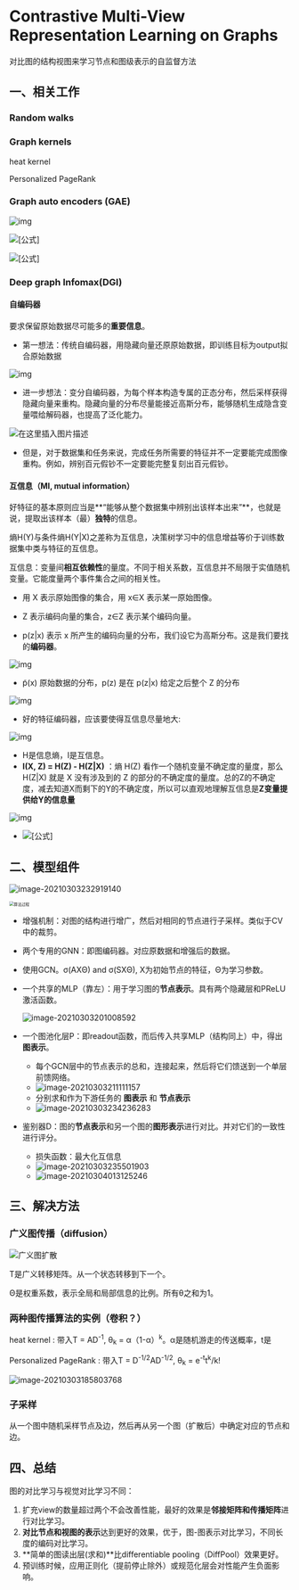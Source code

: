 

# Contrastive Multi-View Representation Learning on Graphs

对比图的结构视图来学习节点和图级表示的自监督方法





## 一、相关工作

### Random walks

### Graph kernels

heat kernel

Personalized PageRank

### Graph auto encoders (GAE)

![img](https://pic1.zhimg.com/80/v2-d9c5e951f11f291f5ccb133a2891b4d0_1440w.jpg)

![[公式]](https://www.zhihu.com/equation?tex=%5Cmathbf%7BZ%7D+%3D+%5Cmathrm%7BGCN%7D%28%5Cmathbf%7BX%7D%2C+%5Cmathbf%7BA%7D%29+%5C%5C)

![[公式]](https://www.zhihu.com/equation?tex=%5Cmathrm%7BGCN%7D%28%5Cmathbf%7BX%7D%2C+%5Cmathbf%7BA%7D%29+%3D+%5Ctilde%7B%5Cmathbf%7BA%7D%7D+%5Cmathrm%7BReLU%7D+%28%5Ctilde%7B%5Cmathbf%7BA%7D%7D%5Cmathbf%7BXW_0%7D%29%5Cmathbf%7BW_1%7D+%5C%5C)

### Deep graph Infomax(DGI)

#### 自编码器

要求保留原始数据尽可能多的**重要信息**。

- 第一想法：传统自编码器，用隐藏向量还原原始数据，即训练目标为output拟合原始数据

![img](https://bkimg.cdn.bcebos.com/pic/4d086e061d950a7b988f021904d162d9f3d3c9b1?x-bce-process=image/watermark,image_d2F0ZXIvYmFpa2UxODA=,g_7,xp_5,yp_5/format,f_auto)

- 进一步想法：变分自编码器，为每个样本构造专属的正态分布，然后采样获得隐藏向量来重构。隐藏向量的分布尽量能接近高斯分布，能够随机生成隐含变量喂给解码器，也提高了泛化能力。

![在这里插入图片描述](https://img-blog.csdnimg.cn/20181128111509647.png?x-oss-process=image/watermark,type_ZmFuZ3poZW5naGVpdGk,shadow_10,text_aHR0cHM6Ly9ibG9nLmNzZG4ubmV0L3FxXzMxODk1OTQz,size_16,color_FFFFFF,t_70)

- 但是，对于数据集和任务来说，完成任务所需要的特征并不一定要能完成图像重构。例如，辨别百元假钞不一定要能完整复刻出百元假钞。



#### 互信息（MI, mutual information）

好特征的基本原则应当是**“能够从整个数据集中辨别出该样本出来”**，也就是说，提取出该样本（最）**独特**的信息。

熵H(Y)与条件熵H(Y|X)之差称为互信息，决策树学习中的信息增益等价于训练数据集中类与特征的互信息。

互信息：变量间**相互依赖性**的量度。不同于相关系数，互信息并不局限于实值随机变量。它能度量两个事件集合之间的相关性。

- 用 X 表示原始图像的集合，用 x∈X 表示某一原始图像。

- Z 表示编码向量的集合，z∈Z 表示某个编码向量。

- p(z|x) 表示 x 所产生的编码向量的分布，我们设它为高斯分布。这是我们要找的**编码器**。

![img](https://pic3.zhimg.com/80/v2-8a4a3dd7b5b75e2160ec0b8130ca1502_1440w.jpg)

- p̃(x) 原始数据的分布，p(z) 是在 p(z|x) 给定之后整个 Z 的分布

![img](https://pic1.zhimg.com/80/v2-6c2b5c4769d44a82439dbe2c934a5fc4_1440w.jpg)

- 好的特征编码器，应该要使得互信息尽量地大:

![img](https://pic4.zhimg.com/80/v2-50902c9abfcf086cb253199e31b2322f_1440w.jpg)

- H是信息熵，I是互信息。  
- **I(X, Z) = H(Z) - H(Z|X)**  ：熵 H(Z) 看作一个随机变量不确定度的量度，那么 H(Z|X) 就是 X 没有涉及到的 Z 的部分的不确定度的量度。总的Z的不确定度，减去知道X而剩下的Y的不确定度，所以可以直观地理解互信息是**Z变量提供给Y的信息量**

![img](https://www.omegaxyz.com/wp-content/uploads/2018/08/MI5.png)

- ![[公式]](https://www.zhihu.com/equation?tex=I%28X%3BY%29%3DKL%28p%28x%2Cy%29+%7C%7C+p%28x%29p%28y%29%29)

## 二、模型组件

![image-20210303232919140](https://raw.githubusercontent.com/Iamfxz/picRepos/master/imgs/image-20210303232919140.png)

<img src="https://raw.githubusercontent.com/Iamfxz/picRepos/master/imgs/image-20210304013905369.png" alt="算法过程" style="zoom:50%;" />

- 增强机制：对图的结构进行增广，然后对相同的节点进行子采样。类似于CV中的裁剪。
- 两个专用的GNN：即图编码器。对应原数据和增强后的数据。
  
- 使用GCN。σ(AXΘ)  and  σ(SXΘ), X为初始节点的特征，Θ为学习参数。
  
- 一个共享的MLP（靠左）：用于学习图的**节点表示**。具有两个隐藏层和PReLU激活函数。

  ![image-20210303201008592](https://raw.githubusercontent.com/Iamfxz/picRepos/master/imgs/image-20210303201008592.png)

- 一个图池化层P：即readout函数，而后传入共享MLP（结构同上）中，得出**图表示**。

  - 每个GCN层中的节点表示的总和，连接起来，然后将它们馈送到一个单层前馈网络。
  - ![image-20210303211111157](C:\Users\Administrator\AppData\Roaming\Typora\typora-user-images\image-20210303211111157.png)
  - 分别求和作为下游任务的  **图表示**  和  **节点表示**
  - ![image-20210303234236283](https://raw.githubusercontent.com/Iamfxz/picRepos/master/imgs/image-20210303234236283.png)

- 鉴别器D：图的**节点表示**和另一个图的**图形表示**进行对比。并对它们的一致性进行评分。

  - 损失函数：最大化互信息
  - ![image-20210303235501903](https://raw.githubusercontent.com/Iamfxz/picRepos/master/imgs/image-20210303235501903.png)
  - ![image-20210304013125246](https://raw.githubusercontent.com/Iamfxz/picRepos/master/imgs/image-20210304013125246.png)




## 三、解决方法

### 广义图传播（diffusion）

![广义图扩散](https://raw.githubusercontent.com/Iamfxz/picRepos/master/imgs/image-20210303185525804.png)

T是广义转移矩阵。从一个状态转移到下一个。

Θ是权重系数，表示全局和局部信息的比例。所有θ之和为1。

### 两种图传播算法的实例（卷积？）

 heat kernel : 带入T = AD<sup>-1</sup>, θ<sub>k</sub> = α（1-α）<sup>k</sup>。α是随机游走的传送概率，t是

Personalized PageRank : 带入T = D<sup>-1/2</sup>AD<sup>-1/2</sup>, θ<sub>k</sub> = e<sup>-t</sup>t<sup>k</sup>/k!

![image-20210303185803768](https://raw.githubusercontent.com/Iamfxz/picRepos/master/imgs/image-20210303185803768.png)

### 子采样

从一个图中随机采样节点及边，然后再从另一个图（扩散后）中确定对应的节点和边。



## 四、总结

图的对比学习与视觉对比学习不同：

1. 扩充view的数量超过两个不会改善性能，最好的效果是**邻接矩阵和传播矩阵**进行对比学习。
2. **对比节点和视图的表示**达到更好的效果，优于，图-图表示对比学习，不同长度的编码对比学习。
3. **简单的图读出层(求和)**比differentiable pooling（DiffPool）效果更好。
4. 预训练时候，应用正则化（提前停止除外）或规范化层会对性能产生负面影响。

